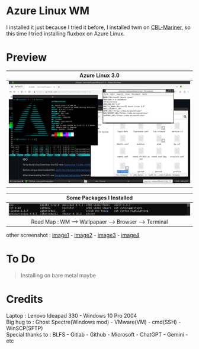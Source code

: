 # Azure Linux WM
I installed it just because I tried it before, I installed twm on [CBL-Mariner](https://github.com/cilegordev/Azure-Linux-WM/blob/CBL-Mariner/TAKEABREAK.md), so this time I tried installing fluxbox on Azure Linux.

# Preview
| Azure Linux 3.0 |
|-|
| ![](image/cover.png) |
| |

| Some Packages I Installed |
|-|
| ![](image/unofficial-packages.png) |
| <div align="center"> Road Map : WM --> Wallpapaer --> Browser --> Terminal </div> |

other screenshot : [image1](image/fluxbox-wm.png) - [image2](image/neotop.png) - [image3](image/xfce4.png) - [image4](image/midori-browser.png)

# To Do
> Installing on bare metal maybe

# Credits
Laptop : Lenovo Ideapad 330 - Windows 10 Pro 2004 </br>
Big hug to : Ghost Spectre(Windows mod) - VMware(VM) - cmd(SSH) - WinSCP(SFTP) </br>
Special thanks to : BLFS - Gitlab - Github - Microsoft - ChatGPT - Gemini - etc </br>
